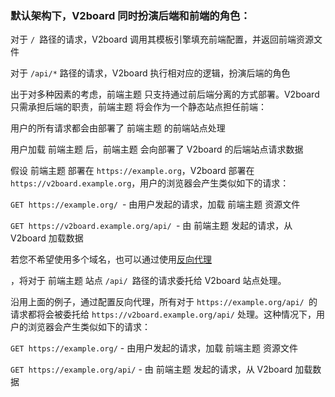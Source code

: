 ### 默认架构下，V2board 同时扮演后端和前端的角色：

对于 `/ `路径的请求，V2board 调用其模板引擎填充前端配置，并返回前端资源文件

对于 `/api/*` 路径的请求，V2board 执行相对应的逻辑，扮演后端的角色

出于对多种因素的考虑，前端主题 只支持通过前后端分离的方式部署。V2board 只需承担后端的职责，前端主题 将会作为一个静态站点担任前端：

用户的所有请求都会由部署了 前端主题 的前端站点处理

用户加载 前端主题 后，前端主题 会向部署了 V2board 的后端站点请求数据

假设 前端主题 部署在 `https://example.org`，V2board 部署在 `https://v2board.example.org`，用户的浏览器会产生类似如下的请求：

`GET https://example.org/ `- 由用户发起的请求，加载 前端主题 资源文件

`GET https://v2board.example.org/api/ `- 由 前端主题 发起的请求，从 V2board 加载数据


若您不希望使用多个域名，也可以通过使用[反向代理](https://zh.wikipedia.org/zh-cn/%E5%8F%8D%E5%90%91%E4%BB%A3%E7%90%86)

，将对于 前端主题 站点 `/api/ `路径的请求委托给 V2board 站点处理。

沿用上面的例子，通过配置反向代理，所有对于 `https://example.org/api/ `的请求都将会被委托给 `https://v2board.example.org/api/` 处理。这种情况下，用户的浏览器会产生类似如下的请求：

`GET https://example.org/` - 由用户发起的请求，加载 前端主题 资源文件

`GET https://example.org/api/` - 由 前端主题 发起的请求，从 V2board 加载数据